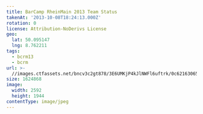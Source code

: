 ```yaml
---
title: BarCamp RheinMain 2013 Team Status
takenAt: '2013-10-08T18:24:13.000Z'
rotation: 0
license: Attribution-NoDerivs License
geo:
  lat: 50.095147
  lng: 8.762211
tags:
  - bcrm13
  - bcrm
url: >-
  //images.ctfassets.net/bncv3c2gt878/3E6UMKjP4kJlNWFl6uftrk/0c62163065ac4391f2d0e6a45add7955/barcamp-rheinmain-2013-team-status_10158735215_o
size: 1624868
image:
  width: 2592
  height: 1944
contentType: image/jpeg
---
```


